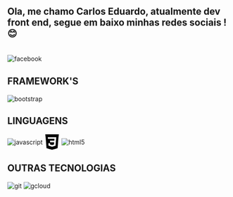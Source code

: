 ## Ola, me chamo Carlos Eduardo, atualmente dev front end, segue em baixo minhas redes sociais ! 😊
<div style="display: inline_block"><br/>
<img align="center" alt="facebook" src="https://raw.githubusercontent.com/jmnote/z-icons/master/svg/facebook.svg" height="45px"/>

## FRAMEWORK'S
<img align="center" alt="bootstrap" src="https://raw.githubusercontent.com/jmnote/z-icons/bd73f8f803467f185ffd94f4fc7c24ce931eb926/svg/bootstrap.svg" width="35px" />


## LINGUAGENS

<!--- [![Linguagens que uso](https://github-readme-stats.vercel.app/api/top-langs/?username=cadutgoat&layout=compact)](https://github.com/anuraghazra/github-readme-stats) -->

 <img align="center" alt="javascript" src="ttps://raw.githubusercontent.com/jmnote/z-icons/bd73f8f803467f185ffd94f4fc7c24ce931eb926/svg/javascript.svg" height="35px" />
  <img align="center" alt="css3" src="https://raw.githubusercontent.com/simple-icons/simple-icons/4905ed4d1c968a6aa66e5407c28be701fb636f00/icons/css3.svg"
height="35px" />
 <img align="center" alt="html5" src="https://raw.githubusercontent.com/simple-icons/simple-icons/4905ed4d1c968a6aa66e5407c28be701fb636f00/icons/html5.svg"
height="35px" />

 ## OUTRAS TECNOLOGIAS 
 
 <img align="center" alt="git" src="https://raw.githubusercontent.com/jmnote/z-icons/bd73f8f803467f185ffd94f4fc7c24ce931eb926/svg/git.svg" height="45px" />
 <img align="center" alt="gcloud" src="https://raw.githubusercontent.com/simple-icons/simple-icons/4905ed4d1c968a6aa66e5407c28be701fb636f00/icons/googlecloud.svg" height="45px"/>
</div>
